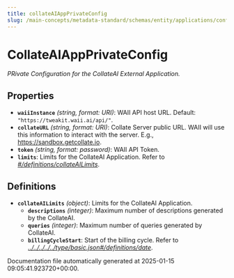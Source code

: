 ```yaml
---
title: collateAIAppPrivateConfig
slug: /main-concepts/metadata-standard/schemas/entity/applications/configuration/private/external/collateaiappprivateconfig
---
```


# CollateAIAppPrivateConfig

*PRivate Configuration for the CollateAI External Application.*

## Properties

- **`waiiInstance`** *(string, format: URI)*: WAII API host URL. Default: `"https://tweakit.waii.ai/api/"`.
- **`collateURL`** *(string, format: URI)*: Collate Server public URL. WAII will use this information to interact with the server. E.g., https://sandbox.getcollate.io.
- **`token`** *(string, format: password)*: WAII API Token.
- **`limits`**: Limits for the CollateAI Application. Refer to *[#/definitions/collateAILimits](#definitions/collateAILimits)*.
## Definitions

- **`collateAILimits`** *(object)*: Limits for the CollateAI Application.
  - **`descriptions`** *(integer)*: Maximum number of descriptions generated by the CollateAI.
  - **`queries`** *(integer)*: Maximum number of queries generated by CollateAI.
  - **`billingCycleStart`**: Start of the billing cycle. Refer to *[../../../../../type/basic.json#/definitions/date](#/../../../../type/basic.json#/definitions/date)*.


Documentation file automatically generated at 2025-01-15 09:05:41.923720+00:00.

